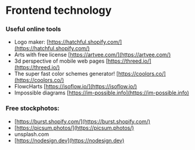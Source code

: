 # Frontend technology

### Useful online tools

* Logo maker: [https://hatchful.shopify.com/](https://hatchful.shopify.com/) 
* Arts with free license [https://artvee.com/](https://artvee.com/)
* 3d perspective of mobile web pages [https://threed.io/](https://threed.io/)
* The super fast color schemes generator! [https://coolors.co/](https://coolors.co/)
* FlowcHarts [https://isoflow.io/](https://isoflow.io/)
* Impossible diagrams [https://im-possible.info](https://im-possible.info)

### Free stockphotos:

* [https://burst.shopify.com/](https://burst.shopify.com/)
* [https://picsum.photos/](https://picsum.photos/)
* unsplash.com
* [https://nodesign.dev](https://nodesign.dev)











